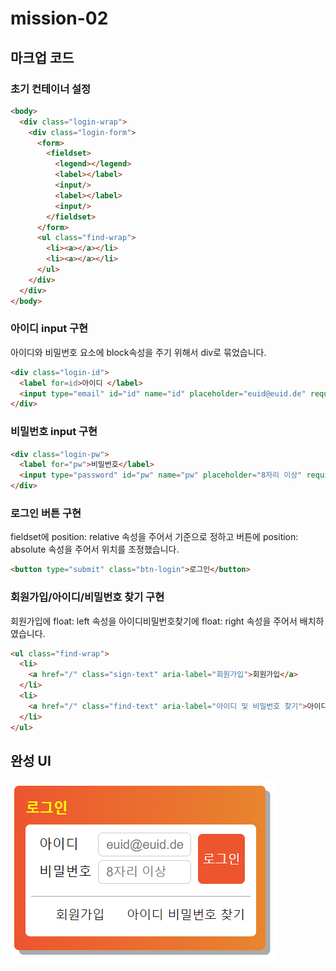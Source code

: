 # mission-02

## 마크업 코드

### 초기 컨테이너 설정

```html
<body>
  <div class="login-wrap">
    <div class="login-form">
      <form>
        <fieldset>
          <legend></legend>
          <label></label>
          <input/>
          <label></label>
          <input/>
        </fieldset>
      </form>
      <ul class="find-wrap">
        <li><a></a></li>
        <li><a></a></li>
      </ul>
    </div>
  </div>
</body>
```

### 아이디 input 구현 
아이디와 비밀번호 요소에 block속성을 주기 위해서 div로 묶었습니다.

```html
<div class="login-id">
  <label for=id>아이디 </label>
  <input type="email" id="id" name="id" placeholder="euid@euid.de" required />
</div>
```

### 비밀번호 input 구현

```html
<div class="login-pw">
  <label for="pw">비밀번호</label>
  <input type="password" id="pw" name="pw" placeholder="8자리 이상" required minlength="8" />
</div>
```

### 로그인 버튼 구현
fieldset에 position: relative 속성을  주어서 기준으로 정하고 버튼에 position: absolute 속성을 주어서 위치를 조정했습니다.

```html
<button type="submit" class="btn-login">로그인</button>
```

### 회원가입/아이디/비밀번호 찾기 구현
회원가입에 float: left 속성을 아이디비밀번호찾기에 float: right 속성을 주어서 배치하였습니다.

```html
<ul class="find-wrap">
  <li>
    <a href="/" class="sign-text" aria-label="회원가입">회원가입</a>
  </li>
  <li>
    <a href="/" class="find-text" aria-label="아이디 및 비밀번호 찾기">아이디 비밀번호 찾기</a>
  </li>
</ul>
```

## 완성 UI
![과제UI](./과제-02.png)
